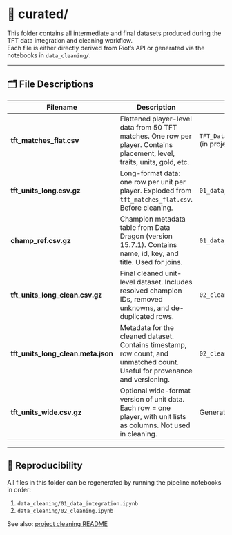 # 📁 curated/

This folder contains all intermediate and final datasets produced during the TFT data integration and cleaning workflow.  
Each file is either directly derived from Riot’s API or generated via the notebooks in `data_cleaning/`.

---

## 🗂️ File Descriptions

| Filename | Description | Created by |
|----------|-------------|------------|
| **tft_matches_flat.csv** | Flattened player-level data from 50 TFT matches. One row per player. Contains placement, level, traits, units, gold, etc. | `TFT_Data_Curation_Workflow.ipynb` (in project root) |
| **tft_units_long.csv.gz** | Long-format data: one row per unit per player. Exploded from `tft_matches_flat.csv`. Before cleaning. | `01_data_integration.ipynb` |
| **champ_ref.csv.gz** | Champion metadata table from Data Dragon (version 15.7.1). Contains name, id, key, and title. Used for joins. | `01_data_integration.ipynb` |
| **tft_units_long_clean.csv.gz** | Final cleaned unit-level dataset. Includes resolved champion IDs, removed unknowns, and de-duplicated rows. | `02_cleaning.ipynb` |
| **tft_units_long_clean.meta.json** | Metadata for the cleaned dataset. Contains timestamp, row count, and unmatched count. Useful for provenance and versioning. | `02_cleaning.ipynb` |
| **tft_units_wide.csv.gz** | Optional wide-format version of unit data. Each row = one player, with unit lists as columns. Not used in cleaning. | Generated after `02_cleaning.ipynb` |

---

## 🔄 Reproducibility

All files in this folder can be regenerated by running the pipeline notebooks in order:

1. `data_cleaning/01_data_integration.ipynb`  
2. `data_cleaning/02_cleaning.ipynb`  

See also: [project cleaning README](../data_cleaning/README.md)

